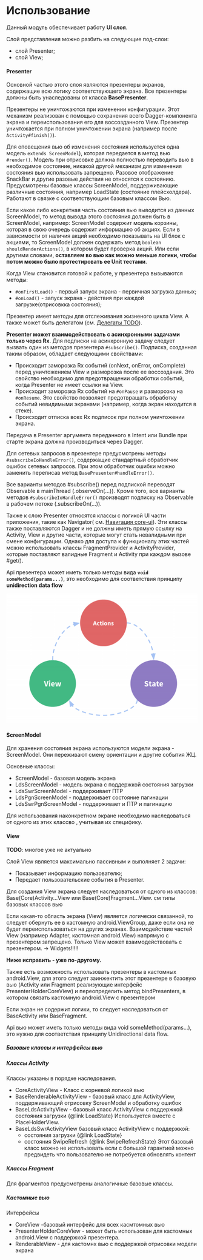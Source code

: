 # Использование

Данный модуль обеспечивает работу **UI слоя**.

Слой представления можно разбить на следующие под-слои:
* слой Presenter;
* слой View;


#### Presenter

Основной частью этого слоя являются презентеры экранов,
содержащие всю логику соответствующего экрана.
Все презентеры должны быть унаследованы от класса **BasePresenter**.

Презентеры не уничтожаются при изменении конфигурации.
Этот механизм реализован с помощью сохранения всего Dagger-компонента
экрана и переиспользования его для воссозданного View.
Презентер уничтожается при полном уничтожении экрана (например после `Activity#finish()`).

Для оповещения вью об изменения состояния используется одна модель `extends ScreenModel`),
которая передается в метод вью `#render()`. Модель при отрисовке должна
полностью переводить вью в необходимое состояние,
никакой другой механизм для изменения состояния вью использовать запрещено.
Разовое отображение SnackBar и другие разовые действия не относятся к состоянию.
Предусмотрены базовые классы ScreenModel,
поддерживающие различные состояния, например LoadState (состояние плейсхолдера).
Работают в связке с соответствующим базовым классом Вью.

Если какое либо конкретная часть состояния вью выводится из данных ScreenModel,
то метод вывода этого состояния должен быть в ScreenModel,
например: ScreenModel содержит модель корзины, которая в свою очередь
содержит информацию об акциях.
Если в зависимости от наличия акций необходимо показывать на UI блок с акциями,
то ScreenModel должен содержать метод `boolean shouldRenderActions()`,
в котором будет проверка акций.
Или если другими словами, **оставляем во вью как можно меньше логики,
чтобы потом можно было протестировать ее Unit тестами**.


Когда View становится готовой к работе, у презентера вызываются методы:
- `#onFirstLoad()` - первый запуск экрана - первичная загрузка данных;
- `#onLoad()` - запуск экрана - действия при каждой загрузке(отрисовкка состояния);

Презентер имеет методы для отслеживания жизненого цикла View. А также может быть
делегатом (см. [Делегаты TODO]()).


**Presenter может взаимодействовать с асинхронными задачами только через Rx**.
Для подписки на асинхронную задачу следует вызвать один из методов презентера `#subscribe()`.
Подписка, созданная таким образом, обладает следующими свойствами:
- Происходит заморозка Rx событий (onNext, onError, onComplete)
перед уничтожением View и разморозка после ее воссоздания.
Это свойство необходимо для предотвращении обработки событий,
когда Presenter не имеет ссылки на View.
- Происходит заморозка Rx событий на `#onPause` и разморозка на `#onResume`.
Это свойство позволяет предотвращать обработку событий невидимыми экранами
(например, когда экран находится в стеке).
- Происходит отписка всех Rx подписок при полном уничтожении экрана.

Передача в Presenter аргумента переданного в Intent или Bundle
при старте экрана должна производиться через Dagger.

Для сетевых запросов в презентере предусмотрены методы `#subscribeIoHandleError()`,
содержащие стандартный обработчик ошибок сетевых запросов.
При этом обработчик ошибки можно заменить переписав метод `BasePresenter#handleError()`.

Все варианты методов #subscribe() перед подпиской переводят Observable в mainThread (.observeOn(...)).
Кроме того, все варианты методов `#subscribeIoHandleError()`
производят подписку на Observable в рабочем потоке (.subscribeOn(...)).

Также к слою Presenter относятся классы с логикой UI части приложения,
такие как Navigator( см. [Навигация core-ui]()).
Эти классы также поставляются Dagger и не должны иметь прямую ссылку на Activity,
View и другие части, которые могут стать невалидными при смене конфигурации.
Однако для доступа к функционалу этих частей можно использовать классы FragmentProvider и
ActivityProvider, которые поставляют валидные Fragment и Activity при каждом вызове #get().

Api презентера может иметь только методы вида **`void someMethod(params...)`**,
это необходимо для соответствия принципу **unidirection data flow**

![](images/unidirect-dataflow.png)


#### ScreenModel
Для хранения состояния экрана используются модели экрана - ScreenModel.
Они переживают смену ориентации и другие события ЖЦ.

Основные классы:
* ScreenModel - базовая модель экрана
* LdsScreenModel - модель экрана с поддержкой состояния загрузки
* LdsSwrScreenModel - поддерживает ПТР
* LdsPgnScreenModel - поддерживает состояние пагинации
* LdsSwrPgnScreenModel - поддерживает и ПТР и пагинацию

Для использования наконкретном экране необходимо наследоваться от одного из этих классво ,
учитывая их специфику.

#### View

**TODO**: многое уже не актуально

Слой View является максимально пассивным и выполняет 2 задачи:
- Показывает информацию пользователю;
- Передает пользовательские события в Presenter.

Для создания View экрана следует наследоваться от одного из классов:
Base(Core)Activity...View или Base(Core)Fragment...View.
см типы базовых классов вью

Если какая-то область экрана (View) является логически связанной,
то следует обернуть ее в кастомную android.ViewGroup,
даже если она не будет переиспользоваться на других экранах.
Взаимодействие частей View (например Adapter, кастомная android.View)
напрямую с презентером запрещено.
Только View может взаимодействовать с презентером. -> Widgets!!!!!

**Ниже исправить - уже по-другому.**

Также есть возможность использовать презентеры в кастомных android.View,
для этого следует заинжектить этот презентере в базовую вью
(Activity или Fragment реализующие интерфейс PresenterHolderCoreView)
и переопределить метод bindPresenters,
в котором связать кастомную android.View с презентером

Если экран не содержит логики, то следует наследоваться от BaseActivity или BaseFragment.

Api вью может иметь только методы вида void someMethod(params...),
это нужно для соответствия принципу Unidirectional data flow.

##### Базовые классы и интерфейсы вью

##### Классы Activity
Классы указаны в порядке наследования.
* CoreActivityView - Класс с корневой логикой вью
* BaseRenderableActivityView - базовый класс для ActivityView,
поддерживающий отрисовку ScreenModel и обработку ошибок
* BaseLdsActivityView - базовый класс ActivityView c поддержкой
состояния загрузки {@link LoadState}
Используется вместе с PlaceHolderView.
* BaseLdsSwrActivityView
базовый класс ActivityView c поддержкой:
   * состояния загрузки {@link LoadState}
   * состояния SwipeRefresh {@link SwipeRefreshState}
Этот базовый класс можно не использовать если с большой гарантией можно
предвидеть что пользователю не потребуется обновлять контент

##### Классы Fragment
Для фрагментов предусмотрены аналогичные базовые классы.

##### Кастомные вью

Интерфейсы
   * CoreView -базовый интерфейс для всех касмтомных вью
   * PresenterHolderCoreView - может быть использован
   для кастомных android.View c поддержкой презентера.
   * RenderableView - для кастомнх вью с поддержкой отрисовки модели экрана

